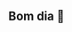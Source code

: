 ## **Bom dia** 🍎 
<gif src="https://www.google.com/url?sa=i&url=https%3A%2F%2Fsteamcommunity.com%2Fsharedfiles%2Ffiledetails%2F%3Fid%3D1362848826&psig=AOvVaw2rCRDQhz7EDDTqP1wT6HH3&ust=1722607893677000&source=images&cd=vfe&opi=89978449&ved=0CBAQjRxqFwoTCLiI8ND804cDFQAAAAAdAAAAABAT" width="75%" style="margin-left: auto;margin-right: auto;display: block;">
